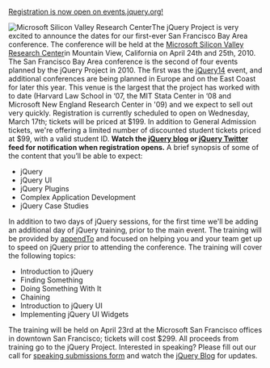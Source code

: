 [Registration is now open on
events.jquery.org!](http://events.jquery.org/2010/sf-bay-area/)

![Microsoft Silicon Valley Research
Center](http://blog.jquery.com/wp-content/uploads/2010/03/MicrosoftSiliconValley-300x272.png "MicrosoftSiliconValley")The
jQuery Project is very excited to announce the dates for our first-ever
San Francisco Bay Area conference. The conference will be held at the
[Microsoft Silicon Valley Research
Center](http://research.microsoft.com/en-us/labs/siliconvalley/)in
Mountain View, California on April 24th and 25th, 2010. The San
Francisco Bay Area conference is the second of four events planned by
the jQuery Project in 2010. The first was the
[jQuery14](http://jquery14.com) event, and additional conferences are
being planned in Europe and on the East Coast for later this year. This
venue is the largest that the project has worked with to date (Harvard
Law School in ‘07, the MIT Stata Center in ‘08 and Microsoft New England
Research Center in '09) and we expect to sell out very quickly.
Registration is currently scheduled to open on Wednesday, March 17th;
tickets will be priced at \$199. In addition to General Admission
tickets, we're offering a limited number of discounted student tickets
priced at \$99, with a valid student ID. **Watch the [jQuery
blog](http://blog.jquery.com) or [jQuery
Twitter](http://twitter.com/jquery) feed for notification when
registration opens.** A brief synopsis of some of the content that
you’ll be able to expect:

-   jQuery
-   jQuery UI
-   jQuery Plugins
-   Complex Application Development
-   jQuery Case Studies

In addition to two days of jQuery sessions, for the first time we'll be
adding an additional day of jQuery training, prior to the main event.
The training will be provided by
[appendTo](http://appendto.com/training) and focused on helping you and
your team get up to speed on jQuery prior to attending the conference.
The training will cover the following topics:

-   Introduction to jQuery
-   Finding Something
-   Doing Something With It
-   Chaining
-   Introduction to jQuery UI
-   Implementing jQuery UI Widgets

The training will be held on April 23rd at the Microsoft San Francisco
offices in downtown San Francisco; tickets will cost \$299. All proceeds
from training go to the jQuery Project. Interested in speaking? Please
fill out our call for [speaking submissions form](http://bit.ly/cBG3bo)
and watch the [jQuery Blog](http://blog.jquery.com) for updates.
